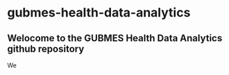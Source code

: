 # gubmes-health-data-analytics

## Welocome to the GUBMES Health Data Analytics github repository

We 
